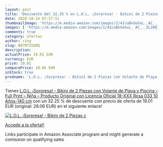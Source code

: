 ```yaml
---
layout: post
title: 'Descuento del 32.25 % en L.O.L. ¡Sorpresa! - Bikini de 2 Piezas c'
date: 2020-10-24 07:57:51
thumbnailImage: 'https://m.media-amazon.com/images/I/41cuBnGoGxL._AC_._SL200_.jpg'
images: [ 'https://m.media-amazon.com/images/I/41cuBnGoGxL._AC_._SL200_.jpg' ]
comments: true
category: ofertas
author: ring
slug: B07RYZSQRQ
description:
actualPrice: 19.01 EUR
currency: EUR
price: 19.01
comparePrice: 28.06 EUR
inStock: true
prodname: 'L.O.L. ¡Sorpresa! - Bikini de 2 Piezas con Volante de Playa y Piscina – Full Print – Niña – Producto Original con Licencia Oficial 18-XXX Rosa 033 10 Años-140 cm'
---
```


Tienes [L.O.L. ¡Sorpresa! - Bikini de 2 Piezas con Volante de Playa y Piscina – Full Print – Niña – Producto Original con Licencia Oficial 18-XXX Rosa 033 10 Años-140 cm](https://www.amazon.es/dp/B07RYZSQRQ/?tag=tolees-21) con un 32.25 % de descuento con precio de oferta de 19.01 EUR (original: 28.06 EUR) en el siguiente enlace!

[![L.O.L. ¡Sorpresa! - Bikini de 2 Piezas c](https://m.media-amazon.com/images/I/41cuBnGoGxL._AC_._SL200_.jpg)](https://www.amazon.es/dp/B07RYZSQRQ/?tag=tolees-21)

[Accede a la oferta!!](https://www.amazon.es/dp/B07RYZSQRQ/?tag=tolees-21)

Links participate in Amazon Associate program and might generate a comission on qualifying sales


